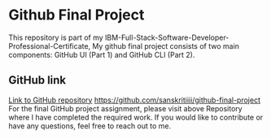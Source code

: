 # Github Final Project

This repository is part of my IBM-Full-Stack-Software-Developer-Professional-Certificate, My github final project consists of two main components: GitHub UI (Part 1) and GitHub CLI (Part 2).

## GitHub link

[Link to GitHub repository](#) https://github.com/sanskritiiii/github-final-project
For the final GitHub project assignment, please visit above Repository where I have completed the required work. If you would like to contribute or have any questions, feel free to reach out to me.


